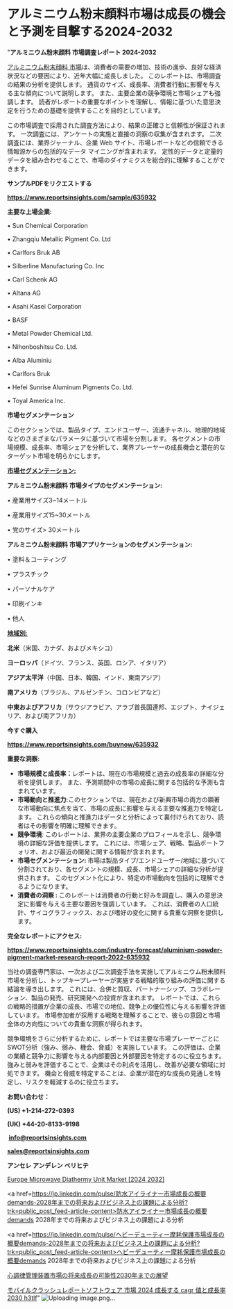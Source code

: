 # アルミニウム粉末顔料市場は成長の機会と予測を目撃する2024-2032

"<strong>アルミニウム粉末顔料 市場調査レポート 2024-2032</strong>

<a href=https://www.reportsinsights.com/sample/635932>アルミニウム粉末顔料 市場</a>は、消費者の需要の増加、技術の進歩、良好な経済状況などの要因により、近年大幅に成長しました。 このレポートは、市場調査の結果の分析を提供します。 通貨のサイズ、成長率、消費者行動に影響を与える主な傾向について説明します。 また、主要企業の競争環境と市場シェアも強調します。 読者がレポートの重要なポイントを理解し、情報に基づいた意思決定を行うための基礎を提供することを目的としています。

この市場調査で採用された調査方法により、結果の正確さと信頼性が保証されます。 一次調査には、アンケートの実施と直接の洞察の収集が含まれます。 二次調査には、業界ジャーナル、企業 Web サイト、市場レポートなどの信頼できる情報源からの包括的なデータ マイニングが含まれます。 定性的データと定量的データを組み合わせることで、市場のダイナミクスを総合的に理解することができます。

<strong><b>サンプルPDFをリクエストする</b></strong>

<a href=https://www.reportsinsights.com/sample/635932><strong><u>https://www.reportsinsights.com/sample/635932</u></strong></a>

<strong>主要な上場企業:</strong>

• Sun Chemical Corporation

• Zhangqiu Metallic Pigment Co. Ltd

• Carlfors Bruk AB

• Silberline Manufacturing Co. Inc

• Carl Schenk AG

• Altana AG

• Asahi Kasei Corporation

• BASF

• Metal Powder Chemical Ltd.

• Nihonboshitsu Co. Ltd.

• Alba Aluminiu

• Carlfors Bruk

• Hefei Sunrise Aluminum Pigments Co. Ltd.

• Toyal America Inc.

<strong>市場セグメンテーション</strong>

このセクションでは、製品タイプ、エンドユーザー、流通チャネル、地理的地域などのさまざまなパラメータに基づいて市場を分割します。 各セグメントの市場規模、成長率、市場シェアを分析して、業界プレーヤーの成長機会と潜在的なターゲット市場を明らかにします。

<strong><u>市場セグメンテーション</u></strong><strong><u>:</u></strong>

<strong>アルミニウム粉末顔料 市場タイプのセグメンテーション:</strong>

• 産業用サイズ3~14メートル

• 産業用サイズ15~30メートル

• 党のサイズ> 30メートル

<strong>アルミニウム粉末顔料 市場アプリケーションのセグメンテーション:</strong>

• 塗料＆コーティング

• プラスチック

• パーソナルケア

• 印刷インキ

• 他人

<strong><u>地域別</u></strong><strong><u>:</u></strong>

<strong>北米</strong>（米国、カナダ、およびメキシコ）

<strong>ヨーロッパ</strong>（ドイツ、フランス、英国、ロシア、イタリア）

<strong>アジア太平洋</strong>（中国、日本、韓国、インド、東南アジア）

<strong>南アメリカ</strong>（ブラジル、アルゼンチン、コロンビアなど）

<strong>中東およびアフリカ</strong>（サウジアラビア、アラブ首長国連邦、エジプト、ナイジェリア、および南アフリカ）

<strong>今すぐ購入</strong>

<a href=https://www.reportsinsights.com/buynow/635932><strong><u>https://www.reportsinsights.com/buynow/635932</u></strong></a>

<strong>重要な洞察:</strong>
<ul>
  <li><strong>市場規模と成長率：</strong>レポートは、現在の市場規模と過去の成長率の詳細な分析を提供します。 また、予測期間中の市場の成長に関する包括的な予測も含まれています。</li>
  <li><strong>市場動向と推進力:</strong>このセクションでは、現在および新興市場の両方の顕著な市場動向に焦点を当て、市場の成長に影響を与える主要な推進力を特定します。 これらの傾向と推進力はデータと分析によって裏付けられており、読者はその影響を明確に理解できます。</li>
  <li><strong>競争環境</strong>: このレポートは、業界の主要企業のプロフィールを示し、競争環境の詳細な評価を提供します。 これには、市場シェア、戦略、製品ポートフォリオ、および最近の開発に関する情報が含まれます。</li>
  <li><strong>市場セグメンテーション: </strong>市場は製品タイプ/エンドユーザー/地域に基づいて分割されており、各セグメントの規模、成長、市場シェアの詳細な分析が提供されます。 このセグメント化により、特定の市場動向を包括的に理解できるようになります。</li>
  <li><strong>消費者の洞察 : </strong>このレポートは消費者の行動と好みを調査し、購入の意思決定に影響を与える主要な要因を強調しています。 これは、消費者の人口統計、サイコグラフィックス、および嗜好の変化に関する貴重な洞察を提供します。</li>
</ul>
<strong>完全なレポートにアクセス:</strong>

<a href=https://www.reportsinsights.com/industry-forecast/aluminium-powder-pigment-market-research-report-2022-635932><strong><u><b>https://www.reportsinsights.com/industry-forecast/aluminium-powder-pigment-market-research-report-2022-635932</b></u></strong></a>

当社の調査専門家は、一次および二次調査手法を実施してアルミニウム粉末顔料市場を分析し、トップキープレーヤーが実施する戦略的取り組みの評価に関する結論を導き出します。 これには、合併と買収、パートナーシップ、コラボレーション、製品の発売、研究開発への投資が含まれます。 レポートでは、これらの戦略的措置が企業の成長、市場での地位、競争上の優位性に与える影響を評価しています。 市場参加者が採用する戦略を理解することで、彼らの意図と市場全体の方向性についての貴重な洞察が得られます。

競争環境をさらに分析するために、レポートでは主要な市場プレーヤーごとにSWOT分析（強み、弱み、機会、脅威）を実施しています。 この評価は、企業の業績と競争力に影響を与える内部要因と外部要因を特定するのに役立ちます。 強みと弱みを評価することで、企業はその利点を活用し、改善が必要な領域に対処できます。 機会と脅威を特定することは、企業が潜在的な成長の見通しを特定し、リスクを軽減するのに役立ちます。

<strong>お問い合わせ：</strong>

<strong>(US) +1-214-272-0393</strong>

<strong>(UK) +44-20-8133-9198</strong>

<strong> </strong><a href=info@reportsinsights.com><strong><u>info@reportsinsights.com</u></strong></a>

<a href=sales@reportsinsights.com><strong><u>sales@reportsinsights.com</u></strong></a>

<strong>アンセレ アンデレン ベリヒテ</strong>

<a href=https://www.linkedin.com/pulse/europe-microwave-diathermy-unit-market-cagr-key-insights-tcbgf/>Europe Microwave Diathermy Unit Market [2024 2032]</a>

<a href=https://jp.linkedin.com/pulse/防水アイライナー市場成長の概要demands-2028年までの将来およびビジネス上の課題による分析?trk=public_post_feed-article-content>防水アイライナー市場成長の概要demands 2028年までの将来およびビジネス上の課題による分析</a>

<a href=https://jp.linkedin.com/pulse/ヘビーデューティー摩耗保護市場成長の概要demands-2028年までの将来およびビジネス上の課題による分析?trk=public_post_feed-article-content>ヘビーデューティー摩耗保護市場成長の概要demands 2028年までの将来およびビジネス上の課題による分析</a>

<a href=https://www.linkedin.com/pulse/心調律管理装置市場の将来成長の可能性2030年までの展望-reports-insights-expert/>心調律管理装置市場の将来成長の可能性2030年までの展望</a>

<a href=https://www.linkedin.com/pulse/モバイルクラッシュレポートソフトウェア-市場-2024-成長する-cagr-値と成長率-2030-h3tlf/>モバイルクラッシュレポートソフトウェア 市場 2024 成長する cagr 値と成長率 2030 h3tlf</a>"
![Uploading image.png…]()
